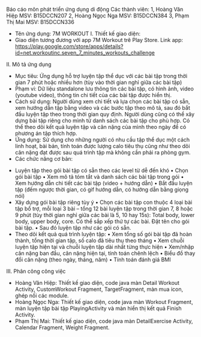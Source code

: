 Báo cáo môn phát triển ứng dụng di động
Các thành viên:
1, Hoàng Văn Hiệp MSV: B15DCCN207
2, Hoàng Ngọc Nga MSV: B15DCCN384
3, Phạm Thị Mai MSV: B15DCCN336
- Tên ứng dụng: 7M WORKOUT
I. Thiết kế giao diện:
- Giao diện tương đương với app 7M Workout trê Play Store. 
Link app: https://play.google.com/store/apps/details?id=net.workoutinc.seven_7_minutes_workouts_challenge

II. Mô tả ứng dụng
- Mục tiêu: 
Ứng dụng hỗ trợ luyện tập thể dục với các bài tập trong thời gian 7 phút hoặc nhiều hơn (tùy vào thời gian nghỉ giữa các bài tập)
- Phạm vi: 
Dữ liệu standalone lưu thông tin các bài tập, có hình ảnh, video (youtube video), thông tin chi tiết của các bài tập được hiển thị.
- Cách sử dụng: 
Người dùng xem chi tiết và lựa chọn các bài tập có sẵn, xem hướng dẫn tập bằng video và các bước tập theo mô tả, sau đó bắt đầu luyện tập theo trong thời gian quy định. Người dùng cũng có thể xây dựng bài tập riêng cho mình từ danh sách các bài tập cho phù hợp. Có thể theo dõi kết quả luyện tập và cân nặng của mình theo ngày để có phương án tập thích hợp.
- Ứng dụng: 
Sử dụng cho những người có nhu cầu tập thể dục một cách linh hoạt, bài bản, tính toán được lượng calo tiêu thụ cũng như theo dõi cân nặng đạt được sau quá trình tập mà không cần phải ra phòng gym.
- Các chức năng cơ bản:
+ Luyện tập theo gói bài tập có sẵn theo các level từ dễ đến khó
•	Chọn gói bài tập
•	Xem mô tả tóm tắt và danh sách các bài tập trong gói
•	Xem hướng dẫn chi tiết các bài tập (video + hướng dẫn)
•	Bắt đầu luyện tập (đếm ngược thời gian, có gif hướng dẫn, có hướng dẫn bằng giọng nói)
+ Xây dựng gói bài tập riêng tùy ý
•	Chọn các bài tập con thuộc 4 loại bài tập bổ trợ, mỗi loại 3 bài – tổng 12 bài luyện tập trong thời gian 7, 8 hoặc 9 phút (tùy thời gian nghỉ giữa các bài là 5, 10 hay 15s): Total body, lower body, upper body, core. Có thể sắp xếp thứ tự các bài. Đặt tên cho gói bài tập.
•	Sau đó luyện tập như các gói có sẵn.
+ Theo dõi kết quả quá trình luyện tập:
•	Xem tổng số gói bài tập đã hoàn thành, tổng thời gian tập, số calo đã tiêu thụ theo tháng
•	Xem chuỗi luyện tập hiện tại và chuỗi luyện tập dài nhất từng thực hiện
•	Xem/nhập cân nặng ban đầu, cân nặng hiện tại, tính toán chênh lệch
•	Biểu đồ thay đổi cân nặng (theo ngày, tháng, năm)
•	Tính toán đánh giá BMI

III. Phân công công việc
- Hoàng Văn Hiệp: Thiết kế giao diện, code java màn Detail Workout Activity, CustomWorkout Fragment, TargetFragment, màn mua icon, ghép nối các module. 
- Hoàng Ngọc Nga: Thiết kế giao diện, code java màn Workout Fragment, màn luyện tập bài tập PlayingActivity và màn hiển thị kết quả Finish Activity. 
- Phạm Thị Mai: Thiết kế giao diện, code java màn DetailExercise Activity, Calendar Fragment, Weight Fragment.


